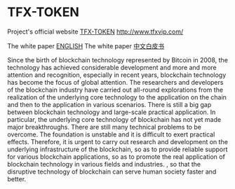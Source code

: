 # TFX-TOKEN

Project's official website   [TFX-TOKEN](http://www.tfxvip.com/)    http://www.tfxvip.com/  

The white paper [ENGLISH](https://github.com/TFX-DAO/TFX-TOKEN/blob/main/doc/TFX%20white%20paper(English).pdf)
The white paper [中文白皮书](https://github.com/TFX-DAO/TFX-TOKEN/blob/main/doc/TFX%E5%8C%BA%E5%9D%97%E9%93%BE%E5%BA%94%E7%94%A8%E5%B9%B3%E5%8F%B0%E7%99%BD%E7%9A%AE%E4%B9%A6(%E4%B8%AD%E6%96%87%E7%89%88).pdf)

Since the birth of blockchain technology represented by Bitcoin in 2008, the technology has achieved considerable development and more and more attention and recognition, especially in recent years, blockchain technology has become the focus of global attention. The researchers and developers of the blockchain industry have carried out all-round explorations from the realization of the underlying core technology to the application on the chain and then to the application in various scenarios. There is still a big gap between blockchain technology and large-scale practical application. In particular, the underlying core technology of blockchain has not yet made major breakthroughs. There are still many technical problems to be overcome. The foundation is unstable and it is difficult to exert practical effects. Therefore, it is urgent to carry out research and development on the underlying infrastructure of the blockchain, so as to provide reliable support for various blockchain applications, so as to promote the real application of blockchain technology in various fields and industries. , so that the disruptive technology of blockchain can serve human society faster and better.


